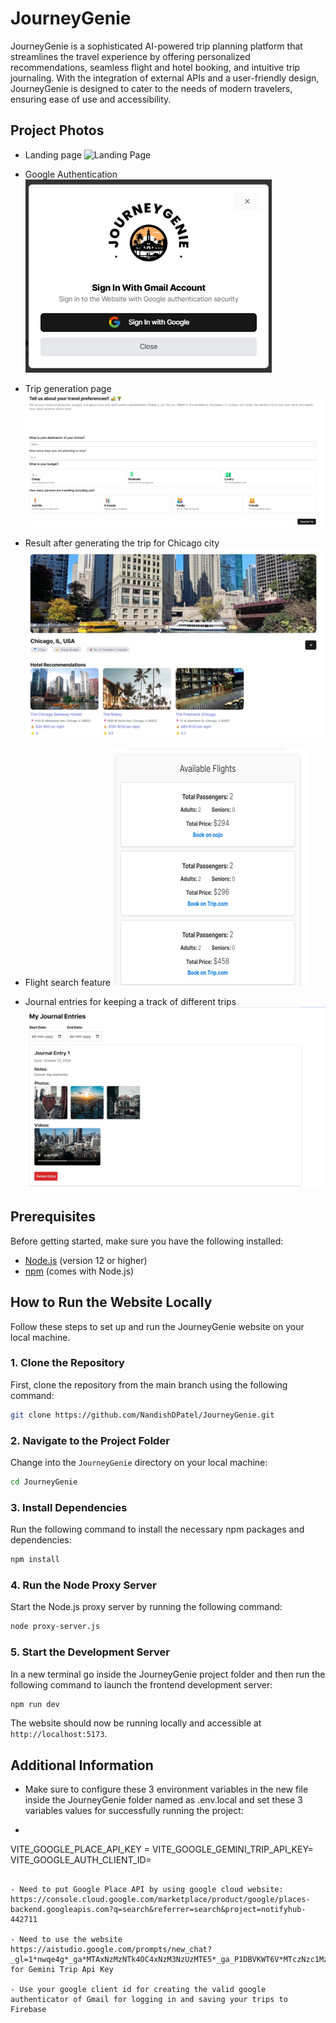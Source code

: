 # JourneyGenie

JourneyGenie is a sophisticated AI-powered trip planning platform that streamlines the travel experience by offering personalized recommendations, seamless flight and hotel booking, and intuitive trip journaling. With the integration of external APIs and a user-friendly design, JourneyGenie is designed to cater to the needs of modern travelers, ensuring ease of use and accessibility. 


## Project Photos
- Landing page
![Landing Page](src/assets/landing_page.png)

- Google Authentication
![Google Authentication](src/assets/google_auth.png)

- Trip generation page
![Trip Generation Page](src/assets/trip_generation_page.png)

- Result after generating the trip for Chicago city
![Trip Result](src/assets/trip_result.png)

- Flight search feature
![Flight Search Feature](src/assets/flight-search.png)

- Journal entries for keeping a track of different trips
![Journal Entries](src/assets/journal-entry.png)


## Prerequisites

Before getting started, make sure you have the following installed:

- [Node.js](https://nodejs.org/) (version 12 or higher)
- [npm](https://www.npmjs.com/) (comes with Node.js)

## How to Run the Website Locally

Follow these steps to set up and run the JourneyGenie website on your local machine.

### 1. Clone the Repository

First, clone the repository from the main branch using the following command:

```bash
git clone https://github.com/NandishDPatel/JourneyGenie.git
```

### 2. Navigate to the Project Folder

Change into the `JourneyGenie` directory on your local machine:

```bash
cd JourneyGenie
```

### 3. Install Dependencies

Run the following command to install the necessary npm packages and dependencies:

```bash
npm install
```

### 4. Run the Node Proxy Server

Start the Node.js proxy server by running the following command:

```bash
node proxy-server.js
```

### 5. Start the Development Server

In a new terminal go inside the JourneyGenie project folder and then run the following command to launch the frontend development server:

```bash
npm run dev
```

The website should now be running locally and accessible at `http://localhost:5173`.

## Additional Information

- Make sure to configure these 3 environment variables in the new file inside the JourneyGenie folder named as .env.local and set these 3 variables values for successfully running the project:
- 
  ```bash
VITE_GOOGLE_PLACE_API_KEY = 
VITE_GOOGLE_GEMINI_TRIP_API_KEY=
VITE_GOOGLE_AUTH_CLIENT_ID=
  ```

- Need to put Google Place API by using google cloud website: https://console.cloud.google.com/marketplace/product/google/places-backend.googleapis.com?q=search&referrer=search&project=notifyhub-442711

- Need to use the website https://aistudio.google.com/prompts/new_chat?_gl=1*nwqe4g*_ga*MTAxNzMzNTk4OC4xNzM3NzUzMTE5*_ga_P1DBVKWT6V*MTczNzc1MzExOS4xLjAuMTczNzc1MzExOS42MC4wLjY0MDkyMjg3Mg.. for Gemini Trip Api Key

- Use your google client id for creating the valid google authenticator of Gmail for logging in and saving your trips to Firebase

